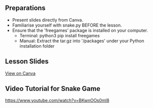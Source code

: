 ## Preparations
- Present slides directly from Canva.
- Familiarise yourself with snake.py BEFORE the lesson.
- Ensure that the 'freegames' package is installed on your computer.
  - Terminal: python3 pip install freegames
  - Manual: Extract the tar.gz into '/packages' under your Python installation folder

## Lesson Slides
[View on Canva](https://www.canva.com/design/DAFXdp5zKbA/9zVgUA9VU_9ZEZqL9zsC3w/view?utm_content=DAFXdp5zKbA&utm_campaign=designshare&utm_medium=link2&utm_source=sharebutton)

## Video Tutorial for Snake Game
https://www.youtube.com/watch?v=BKwnOOs0ml8

